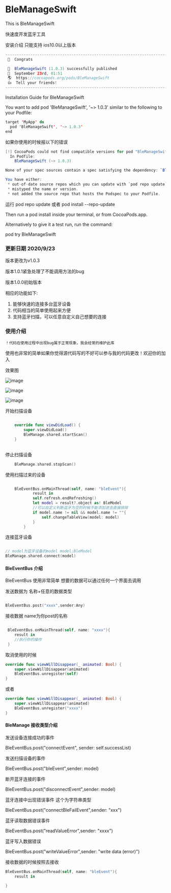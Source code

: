 # BleManageSwift
 This is BleManageSwift

快速度开发蓝牙工具

安装介绍 只能支持 ios10.0以上版本

```java
--------------------------------------------------------------------------------
 🎉  Congrats

 🚀  BleManageSwift (1.0.3) successfully published
 📅  September 23rd, 01:51
 🌎  https://cocoapods.org/pods/BleManageSwift
 👍  Tell your friends!
--------------------------------------------------------------------------------
```

Installation Guide for BleManageSwift

You want to add pod 'BleManageSwift', '~> 1.0.3' similar to the following to your Podfile:

```java
target 'MyApp' do
  pod 'BleManageSwift', '~> 1.0.3'
end

```

如果你使用的时候报以下的错误

```java
[!] CocoaPods could not find compatible versions for pod "BleManageSwift":
  In Podfile:
    BleManageSwift (~> 1.0.3)

None of your spec sources contain a spec satisfying the dependency: `BleManageSwift (~> 1.0.3)`.

You have either:
 * out-of-date source repos which you can update with `pod repo update` or with `pod install --repo-update`.
 * mistyped the name or version.
 * not added the source repo that hosts the Podspec to your Podfile.

```

运行 pod repo update 或者 pod install --repo-update

Then run a pod install inside your terminal, or from CocoaPods.app.

Alternatively to give it a test run, run the command:

pod try BleManageSwift

### 更新日期 2020/9/23
版本更改为v1.0.3

版本1.0.1紧急处理了不能调用方法的bug

版本1.0.0初始版本

相应的功能如下:

1. 能够快速的连接多台蓝牙设备
2. 代码相当的简单使用起来方便
3. 支持蓝牙扫描，可以任意自定义自己想要的连接


### 使用介绍



    ！代码在使用过程中出现bug属于正常现象，我会经常的维护此库

使用也非常的简单如果你觉得源代码写的不好可以参与我的代码更改！欢迎你的加入

效果图

![image](https://img-blog.csdnimg.cn/20200923143016211.png?x-oss-process=image/watermark,type_ZmFuZ3poZW5naGVpdGk,shadow_10,text_aHR0cHM6Ly9ibG9nLmNzZG4ubmV0L2ExOTg5MjE0,size_16,color_FFFFFF,t_70)

![image](https://img-blog.csdnimg.cn/20200923143038852.png?x-oss-process=image/watermark,type_ZmFuZ3poZW5naGVpdGk,shadow_10,text_aHR0cHM6Ly9ibG9nLmNzZG4ubmV0L2ExOTg5MjE0,size_16,color_FFFFFF,t_70)

![image](https://img-blog.csdnimg.cn/20200923143103894.png?x-oss-process=image/watermark,type_ZmFuZ3poZW5naGVpdGk,shadow_10,text_aHR0cHM6Ly9ibG9nLmNzZG4ubmV0L2ExOTg5MjE0,size_16,color_FFFFFF,t_70)


开始扫描设备

```swift

    override func viewDidLoad() {
        super.viewDidLoad()
        BleManage.shared.startScan()
    }
    

```

停止扫描设备

```swift
    BleManage.shared.stopScan()

```


使用扫描过来的设备

```swift

    BleEventBus.onMainThread(self, name: "bleEvent"){
            result in
            self.refresh.endRefreshing()
            let model = result?.object as! BleModel
            //可以自定义判断蓝牙为空的时候不能添加进去直接排除
            if model.name != nil && model.name != ""{
                self.changeTableView(model: model)
            }
        }

```

连接蓝牙设备

```swift

// model为蓝牙设备的model model:BleModel
BleManage.shared.connect(model)

```

#### BleEventBus 介绍

BleEventBus 使用非常简单 想要的数据可以通过任何一个界面去调用

发送数据为  名称+任意的数据类型

```swift

BleEventBus.post("xxxx",sender:Any)

```

接收数据 name为你post的名称

```swift

 BleEventBus.onMainThread(self, name: "xxxx"){
    result in
    //执行你的操作
 }

```

取消使用的时候

```swift
override func viewWillDisappear(_ animated: Bool) {
    super.viewWillDisappear(animated)
    BleEventBus.unregister(self)
}

```

或者

```swift
override func viewWillDisappear(_ animated: Bool) {
    super.viewWillDisappear(animated)
    BleEventBus.unregister("xxxx")
}

```

#### BleManage 接收类型介绍

发送设备连接成功的事件

BleEventBus.post("connectEvent", sender: self.successList)

发送扫描设备的事件

BleEventBus.post("bleEvent",sender: model)

断开蓝牙连接的事件

BleEventBus.post("disconnectEvent",sender: model)

蓝牙连接中出现错误事件 这个为字符串类型

BleEventBus.post("connectBleFailEvent",sender: "xxx")

蓝牙读取数据错误事件

BleEventBus.post("readValueError",sender: "xxxx")

蓝牙写入数据错误

BleEventBus.post("writeValueError",sender: "write data \(error)")


接收数据的时候按照去接收

```swift
BleEventBus.onMainThread(self, name: "bleEvent"){
    result in

}
```
